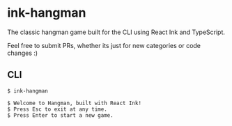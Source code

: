 # ink-hangman

The classic hangman game built for the CLI using React Ink and TypeScript.

Feel free to submit PRs, whether its just for new categories or code changes :)

## CLI

```
$ ink-hangman

$ Welcome to Hangman, built with React Ink!
$ Press Esc to exit at any time.
$ Press Enter to start a new game.
```
